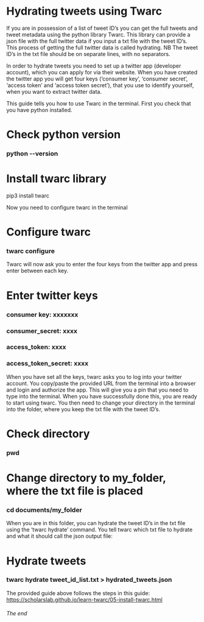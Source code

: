 # Hydrating tweets using Twarc

If you are in possession of a list of tweet ID’s you can get the full tweets and tweet metadata using the python library Twarc. This library can provide a json file with the full twitter data if you input a txt file with the tweet ID’s. This process of getting the full twitter data is called hydrating. NB The tweet ID’s in the txt file should be on separate lines, with no separators.

In order to hydrate tweets you need to set up a twitter app (developer account), which you can apply for via their website. When you have created the twitter app you will get four keys (‘consumer key’, ‘consumer secret’, ‘access token’ and ‘access token secret’), that you use to identify yourself, when you want to extract twitter data. 

This guide tells you how to use Twarc in the terminal. First you check that you have python installed.

# Check python version
### python --version ###

# Install twarc library
pip3 install twarc 

Now you need to configure twarc in the terminal 

# Configure twarc
### twarc configure ###

Twarc will now ask you to enter the four keys from the twitter app and press enter between each key. 

# Enter twitter keys
### consumer key: xxxxxxx
### consumer_secret: xxxx
### access_token: xxxx
### access_token_secret: xxxx


When you have set all the keys, twarc asks you to log into your twitter account. You copy/paste the provided URL from the terminal into a browser and login and authorize the app. This will give you a pin that you need to type into the terminal.
When you have successfully done this, you are ready to start using twarc. 
You then need to change your directory in the terminal into the folder, where you keep the txt file with the tweet ID’s. 

# Check directory 
### pwd

# Change directory to my_folder, where the txt file is placed
### cd documents/my_folder  

When you are in this folder, you can hydrate the tweet ID’s in the txt file using the ‘twarc hydrate’ command. You tell twarc which txt file to hydrate and what it should call the json output file: 

# Hydrate tweets 
### twarc hydrate tweet_id_list.txt > hydrated_tweets.json


The provided guide above follows the steps in this guide: 
https://scholarslab.github.io/learn-twarc/05-install-twarc.html 

###### The end ######
